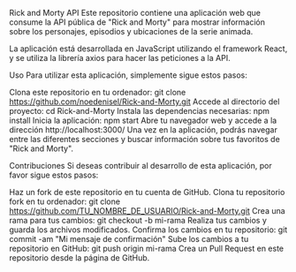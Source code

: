 Rick and Morty API
Este repositorio contiene una aplicación web que consume la API pública de "Rick and Morty" para mostrar información sobre los personajes, episodios y ubicaciones de la serie animada.

La aplicación está desarrollada en JavaScript utilizando el framework React, y se utiliza la librería axios para hacer las peticiones a la API.

Uso
Para utilizar esta aplicación, simplemente sigue estos pasos:

Clona este repositorio en tu ordenador: git clone https://github.com/noedenisel/Rick-and-Morty.git
Accede al directorio del proyecto: cd Rick-and-Morty
Instala las dependencias necesarias: npm install
Inicia la aplicación: npm start
Abre tu navegador web y accede a la dirección http://localhost:3000/
Una vez en la aplicación, podrás navegar entre las diferentes secciones y buscar información sobre tus favoritos de "Rick and Morty".

Contribuciones
Si deseas contribuir al desarrollo de esta aplicación, por favor sigue estos pasos:

Haz un fork de este repositorio en tu cuenta de GitHub.
Clona tu repositorio fork en tu ordenador: git clone https://github.com/TU_NOMBRE_DE_USUARIO/Rick-and-Morty.git
Crea una rama para tus cambios: git checkout -b mi-rama
Realiza tus cambios y guarda los archivos modificados.
Confirma los cambios en tu repositorio: git commit -am "Mi mensaje de confirmación"
Sube los cambios a tu repositorio en GitHub: git push origin mi-rama
Crea un Pull Request en este repositorio desde la página de GitHub.